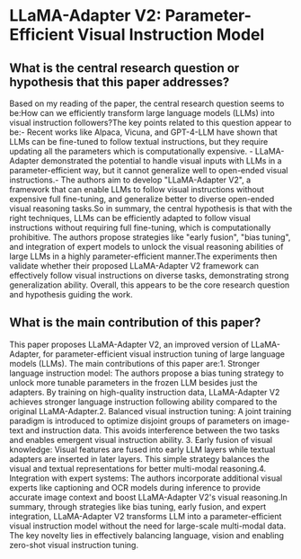 # LLaMA-Adapter V2: Parameter-Efficient Visual Instruction Model

## What is the central research question or hypothesis that this paper addresses?

Based on my reading of the paper, the central research question seems to be:How can we efficiently transform large language models (LLMs) into visual instruction followers?The key points related to this question appear to be:- Recent works like Alpaca, Vicuna, and GPT-4-LLM have shown that LLMs can be fine-tuned to follow textual instructions, but they require updating all the parameters which is computationally expensive. - LLaMA-Adapter demonstrated the potential to handle visual inputs with LLMs in a parameter-efficient way, but it cannot generalize well to open-ended visual instructions.- The authors aim to develop "LLaMA-Adapter V2", a framework that can enable LLMs to follow visual instructions without expensive full fine-tuning, and generalize better to diverse open-ended visual reasoning tasks.So in summary, the central hypothesis is that with the right techniques, LLMs can be efficiently adapted to follow visual instructions without requiring full fine-tuning, which is computationally prohibitive. The authors propose strategies like "early fusion", "bias tuning", and integration of expert models to unlock the visual reasoning abilities of large LLMs in a highly parameter-efficient manner.The experiments then validate whether their proposed LLaMA-Adapter V2 framework can effectively follow visual instructions on diverse tasks, demonstrating strong generalization ability. Overall, this appears to be the core research question and hypothesis guiding the work.


## What is the main contribution of this paper?

This paper proposes LLaMA-Adapter V2, an improved version of LLaMA-Adapter, for parameter-efficient visual instruction tuning of large language models (LLMs). The main contributions of this paper are:1. Stronger language instruction model: The authors propose a bias tuning strategy to unlock more tunable parameters in the frozen LLM besides just the adapters. By training on high-quality instruction data, LLaMA-Adapter V2 achieves stronger language instruction following ability compared to the original LLaMA-Adapter.2. Balanced visual instruction tuning: A joint training paradigm is introduced to optimize disjoint groups of parameters on image-text and instruction data. This avoids interference between the two tasks and enables emergent visual instruction ability. 3. Early fusion of visual knowledge: Visual features are fused into early LLM layers while textual adapters are inserted in later layers. This simple strategy balances the visual and textual representations for better multi-modal reasoning.4. Integration with expert systems: The authors incorporate additional visual experts like captioning and OCR models during inference to provide accurate image context and boost LLaMA-Adapter V2's visual reasoning.In summary, through strategies like bias tuning, early fusion, and expert integration, LLaMA-Adapter V2 transforms LLM into a parameter-efficient visual instruction model without the need for large-scale multi-modal data. The key novelty lies in effectively balancing language, vision and enabling zero-shot visual instruction tuning.
